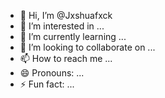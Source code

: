 - 👋 Hi, I’m @Jxshuafxck
- 👀 I’m interested in ...
- 🌱 I’m currently learning ...
- 💞️ I’m looking to collaborate on ...
- 📫 How to reach me ...
- 😄 Pronouns: ...
- ⚡ Fun fact: ...

<!---
Jxshuafxck/Jxshuafxck is a ✨ special ✨ repository because its `README.md` (this file) appears on your GitHub profile.
You can click the Preview link to take a look at your changes.
--->
